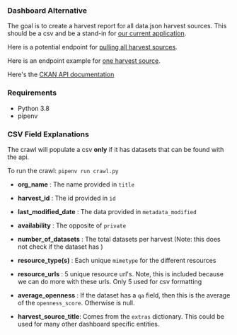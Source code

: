 ### Dashboard Alternative

The goal is to create a harvest report for all data.json harvest sources. This should be a csv and be a stand-in for [our current application](https://labs.data.gov/dashboard/offices/qa).


Here is a potential endpoint for [pulling all harvest sources](https://catalog.data.gov/api/3/action/package_search?rows=10000&q=type:harvest%20source_type:datajson).


Here is an endpoint example for [one harvest source](https://catalog.data.gov/api/3/action/package_search?q=harvest_source_id:55670d71-b811-4fef-9601-97ff5fcc4ae7).

Here's the [CKAN API documentation](https://docs.ckan.org/en/ckan-2.3.5/api/index.html)


### Requirements

- Python 3.8
- pipenv


### CSV Field Explanations

The crawl will populate a csv **only** if it has datasets that can be found with the api.

To run the crawl: `pipenv run crawl.py`

- **org_name** : The name provided in `title`

- **harvest_id** : The id provided in `id`

- **last_modified_date** : The data provided in `metadata_modified`

- **availability** : The opposite of `private`

- **number_of_datasets** : The total datasets per harvest (Note: this does not check if the dataset has )

- **resource_type(s)** : Each unique `mimetype` for the different resources

- **resource_urls** : 5 unique resource url's. Note, this is included because we can do more with these urls. Only 5 used for csv formatting

- **average_openness** : If the dataset has a `qa` field, then this is the average of the `openness_score`. Otherwise is null.

- **harvest_source_title**: Comes from the `extras` dictionary. This could be used for many other dashboard specific entities.
